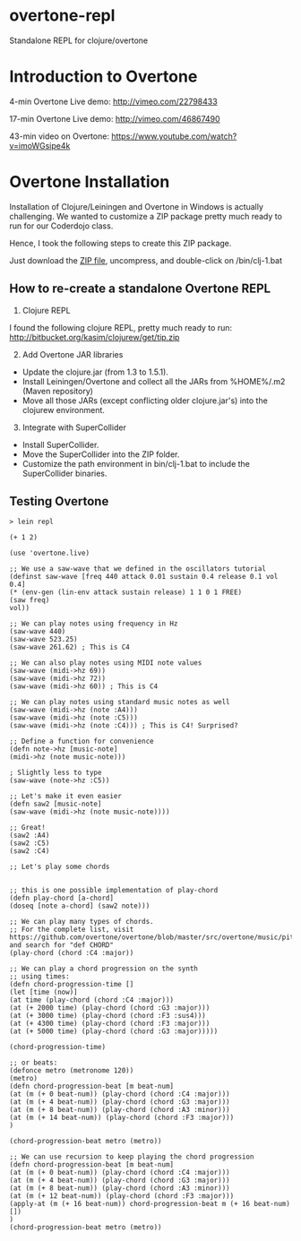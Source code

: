overtone-repl
=============

Standalone REPL for clojure/overtone


Introduction to Overtone
========================

4-min Overtone Live demo:
http://vimeo.com/22798433

17-min Overtone Live demo:
http://vimeo.com/46867490

43-min video on Overtone:
https://www.youtube.com/watch?v=imoWGsipe4k


Overtone Installation
=====================

Installation of Clojure/Leiningen and Overtone in Windows is actually challenging.
We wanted to customize a ZIP package pretty much ready to run for our Coderdojo class.

Hence, I took the following steps to create this ZIP package.

Just download the <a href="https://github.com/pedroha/overtone-repl/archive/master.zip">ZIP file</a>, uncompress, and double-click on /bin/clj-1.bat


How to re-create a standalone Overtone REPL
-------------------------------------------

1) Clojure REPL

I found the following clojure REPL, pretty much ready to run:
http://bitbucket.org/kasim/clojurew/get/tip.zip

2) Add Overtone JAR libraries

<ul>

<li>Update the clojure.jar (from 1.3 to 1.5.1).</li>
<li>Install Leiningen/Overtone and collect all the JARs from %HOME%/.m2 (Maven repository)</li>
<li>Move all those JARs (except conflicting older clojure.jar's) into the clojurew environment.</li>
</ul>

3) Integrate with SuperCollider

<ul>
<li>Install SuperCollider.</li>
<li>Move the SuperCollider into the ZIP folder.</li>
<li>Customize the path environment in bin/clj-1.bat to include the SuperCollider binaries.</li>
</ul>


Testing Overtone
----------------

	> lein repl

	(+ 1 2)

	(use 'overtone.live)

	;; We use a saw-wave that we defined in the oscillators tutorial
	(definst saw-wave [freq 440 attack 0.01 sustain 0.4 release 0.1 vol 0.4] 
	(* (env-gen (lin-env attack sustain release) 1 1 0 1 FREE)
	(saw freq)
	vol))

	;; We can play notes using frequency in Hz
	(saw-wave 440)
	(saw-wave 523.25)
	(saw-wave 261.62) ; This is C4

	;; We can also play notes using MIDI note values
	(saw-wave (midi->hz 69))
	(saw-wave (midi->hz 72))
	(saw-wave (midi->hz 60)) ; This is C4

	;; We can play notes using standard music notes as well
	(saw-wave (midi->hz (note :A4)))
	(saw-wave (midi->hz (note :C5)))
	(saw-wave (midi->hz (note :C4))) ; This is C4! Surprised?

	;; Define a function for convenience
	(defn note->hz [music-note]
	(midi->hz (note music-note)))

	; Slightly less to type 
	(saw-wave (note->hz :C5))

	;; Let's make it even easier
	(defn saw2 [music-note]
	(saw-wave (midi->hz (note music-note))))

	;; Great!
	(saw2 :A4)
	(saw2 :C5)
	(saw2 :C4)

	;; Let's play some chords


	;; this is one possible implementation of play-chord
	(defn play-chord [a-chord]
	(doseq [note a-chord] (saw2 note)))

	;; We can play many types of chords.
	;; For the complete list, visit https://github.com/overtone/overtone/blob/master/src/overtone/music/pitch.clj and search for "def CHORD"
	(play-chord (chord :C4 :major))

	;; We can play a chord progression on the synth
	;; using times:
	(defn chord-progression-time []
	(let [time (now)]
	(at time (play-chord (chord :C4 :major)))
	(at (+ 2000 time) (play-chord (chord :G3 :major)))
	(at (+ 3000 time) (play-chord (chord :F3 :sus4)))
	(at (+ 4300 time) (play-chord (chord :F3 :major)))
	(at (+ 5000 time) (play-chord (chord :G3 :major)))))

	(chord-progression-time)

	;; or beats:
	(defonce metro (metronome 120))
	(metro)
	(defn chord-progression-beat [m beat-num]
	(at (m (+ 0 beat-num)) (play-chord (chord :C4 :major)))
	(at (m (+ 4 beat-num)) (play-chord (chord :G3 :major)))
	(at (m (+ 8 beat-num)) (play-chord (chord :A3 :minor)))
	(at (m (+ 14 beat-num)) (play-chord (chord :F3 :major))) 
	)

	(chord-progression-beat metro (metro))

	;; We can use recursion to keep playing the chord progression
	(defn chord-progression-beat [m beat-num]
	(at (m (+ 0 beat-num)) (play-chord (chord :C4 :major)))
	(at (m (+ 4 beat-num)) (play-chord (chord :G3 :major)))
	(at (m (+ 8 beat-num)) (play-chord (chord :A3 :minor)))
	(at (m (+ 12 beat-num)) (play-chord (chord :F3 :major)))
	(apply-at (m (+ 16 beat-num)) chord-progression-beat m (+ 16 beat-num) [])
	)
	(chord-progression-beat metro (metro))

 